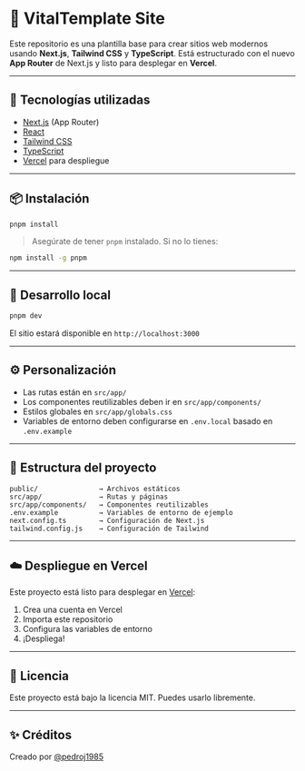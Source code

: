 
# 🧩 VitalTemplate Site

Este repositorio es una plantilla base para crear sitios web modernos usando **Next.js**, **Tailwind CSS** y **TypeScript**. Está estructurado con el nuevo **App Router** de Next.js y listo para desplegar en **Vercel**.

---

## 🚀 Tecnologías utilizadas

- [Next.js](https://nextjs.org/) (App Router)
- [React](https://reactjs.org/)
- [Tailwind CSS](https://tailwindcss.com/)
- [TypeScript](https://www.typescriptlang.org/)
- [Vercel](https://vercel.com/) para despliegue

---

## 📦 Instalación

```bash
pnpm install
```

> Asegúrate de tener `pnpm` instalado. Si no lo tienes:
```bash
npm install -g pnpm
```

---

## 🧪 Desarrollo local

```bash
pnpm dev
```

El sitio estará disponible en `http://localhost:3000`

---

## ⚙️ Personalización

- Las rutas están en `src/app/`
- Los componentes reutilizables deben ir en `src/app/components/`
- Estilos globales en `src/app/globals.css`
- Variables de entorno deben configurarse en `.env.local` basado en `.env.example`

---

## 📁 Estructura del proyecto

```
public/               → Archivos estáticos
src/app/              → Rutas y páginas
src/app/components/   → Componentes reutilizables
.env.example          → Variables de entorno de ejemplo
next.config.ts        → Configuración de Next.js
tailwind.config.js    → Configuración de Tailwind
```

---

## ☁️ Despliegue en Vercel

Este proyecto está listo para desplegar en [Vercel](https://vercel.com/):

1. Crea una cuenta en Vercel
2. Importa este repositorio
3. Configura las variables de entorno
4. ¡Despliega!

---

## 📄 Licencia

Este proyecto está bajo la licencia MIT. Puedes usarlo libremente.

---

## ✨ Créditos

Creado por [@pedroj1985](https://github.com/pedroj1985)
